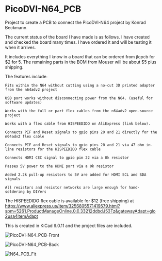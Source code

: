 # PicoDVI-N64_PCB
Project to create a PCB to connect the PicoDVI-N64 project by Konrad Beckmann.



The current status of the board I have made is as follows.  I have created and checked the board many times.  I have ordered it and will be testing it when it arrives. 

It includes everything I know in a board that can be ordered from jlcpcb for $2 for 5.  The remaining parts in the BOM from Mouser will be about $5 plus shipping.  

The features include: 

    Fits within the N64 without cutting using a no-cut 3D printed adapter from the n64adv2 project
    
    USB port works without disconnecting power from the N64. (useful for software updates)
    
    Works with the full or part flex cables from the n64adv2 open-source project
  
    Works with a flex cable from HISPEEDIDO on AliExpress (link below).
  
    Connects PIF and Reset signals to gpio pins 20 and 21 directly for the n64adv2 flex cable
    
    Connects PIF and Reset signals to gpio pins 20 and 21 via 47 ohm in-line resistors for the HISPEEDIDO flex cable
    
    Connects HDMI CEC signal to gpio pin 22 via a 0k resistor
  
    Passes 5V power to the HDMI port via a 0k resistor

    Added 2.2k pull-up resistors to 5V are added for HDMI SCL and SDA signals
  
    All resistors and resistor networks are large enough for hand-soldering by DIYers

The HISPEEDIDO flex cable is available for $12 (free shipping) at  
https://www.aliexpress.us/item/3256805571419579.html?spm=5261.ProductManageOnline.0.0.33212ddbdJ53Tz&gatewayAdapt=glo2usa4itemAdapt 

  
This is created in KiCad 6.0.11 and the project files are included.

![PicoDVI-N64_PCB-Front](https://github.com/dalogue1/PicoDVI-N64_PCB/assets/133064876/229bf70d-1fcd-4e96-a488-81059325d73f)

![PicoDVI-N64_PCB-Back](https://github.com/dalogue1/PicoDVI-N64_PCB/assets/133064876/9ae8b330-6932-4652-8f9d-c9026ffff4cd)

![N64_PCB_Fit](https://github.com/dalogue1/PicoDVI-N64_PCB/assets/133064876/a9b3f396-81b1-41a5-92eb-939396d21952)
